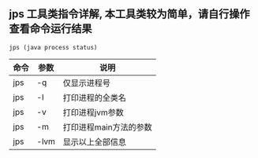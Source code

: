 ## jps 工具类指令详解, 本工具类较为简单，请自行操作查看命令运行结果
```
jps (java process status)
```

| 命令   | 参数   | 说明            | 
|------|------|---------------|
| jps  | -q   | 仅显示进程号        |
| jps  | -l   | 打印进程的全类名      |
| jps  | -v   | 打印进程jvm参数     |
| jps  | -m   | 打印进程main方法的参数 |
| jps  | -lvm | 显示以上全部信息      |
